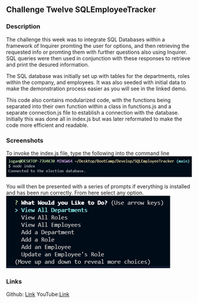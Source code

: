 ## Challenge Twelve SQLEmployeeTracker

### Description

The challenge this week was to integrate SQL Databases within a framework of Inquirer promting the user for options, and then retrieving the requested info or promting them with further questions also using Inquirer. SQL queries were then used in conjunction with these responses to retrieve and print the desured information. 

The SQL database was initially set up with tables for the departments, roles within the company, and employees. It was also seeded with initial data to make the demonstration process easier as you will see in the linked demo. 

This code also contains modularized code, with the functions being separated into their own function within a class in functions.js and a separate connection.js file to establish a connection with the database. Initially this was done all in index.js but was later reformated to make the code more efficient and readable. 

### Screenshots

To invoke the index.js file, type the following into the command line
![nodeIndex](./img/nodeIndex.png)

You will then be presented with a series of prompts if everything is installed and has been run correctly. From here select any option. 
![nodeMenu](./img/menuIndex.png)

### Links

Github: [Link](https://github.com/LoganDufek/SQLEmployeeTracker)
YouTube:[Link](https://www.youtube.com/watch?v=71QrDCllxak)